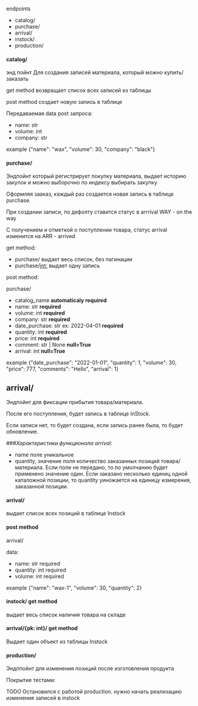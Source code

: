 endpoints

- catalog/
- purchase/
- arrival/
- instock/
- production/

#### catalog/
энд пойнт Для создания записей материала, который можно купить/заказать

get method возвращает список всех записей из таблицы

post method создает новую запись в таблице

Передаваемая data post запроса:

- name: str
- volume: int
- company: str

example {"name": "wax", "volume": 30, "company": "black"}

#### purchase/
Эндпойнт который регистрирует покупку материала, выдает историю закупок и можно выборочно по индексу выбирать закупку

Оформляя зааказ, каждый раз создается новая запись в таблице purchase. 

При создании записи, по дефолту ставится статус в arrrival WAY - on the way

С получением и отметкой о поступлении товара, статус arrival изменится на ARR - arrived

get method:

- purchase/ выдает весь список, без пагинации
- purchase/<int:> выдает одну запись

post method:

purchase/

- catalog_name **automaticaly required**
- name: str **required**
- volume: int **required**
- company: str **required**
- date_purchase: str ex: 2022-04-01 **required**
- quantity: int **required**
- price: int **required** 
- comment: str | None **null=True**
- arrival: int **null=True**

example {"date_purchase": "2022-01-01", "quantity": 1, "volume": 30, "price": 777, "comments": "Hello", "arrival": 1}

arrival/
-
Эндпойнт для фиксации прибытия товара/материала.

После его поступления, будет запись в таблице InStock.

Если записи нет, то будет создана, если запись ранее была, то будет обновление.

###_Характеристики функционала arrival_:

- name поле уникальное
- quantity, значение поля количество заказанных позиций товара/материала. Если поле не передано, то по умолчанию будет 
применено значение один.
Если заказано несколько единиц одной каталожной позиции, то quantity уиножается на единицу измерения, заказанной позиции.

#### arrival/

выдает список всех позиций в таблице Instock

#### post method
arrival/

data:
- name: str required
- quantity: int required
- volume: int required

example {"name": "wax-1", "volume": 30, "quantity": 2}


#### instock/ get method

выдает весь список наличия товара на складе

#### arrival/{pk: int}/ get method

Выдает один объект из таблицы Instock


#### production/

Эндппойнт для изменения позиций после изготовления продукта

Покрытие тестами:

TODO
Остановился с работой production. нужно начать реализацию изменения записей в instock